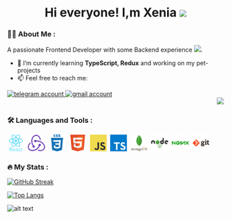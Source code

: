 <h1 align="center">
  Hi everyone! I,m Xenia
  <img src="https://media.giphy.com/media/hvRJCLFzcasrR4ia7z/giphy.gif" width="30px"/>
</h1>

### :woman_technologist: About Me :

A passionate Frontend Developer with some Backend experience <img src="https://media.giphy.com/media/WUlplcMpOCEmTGBtBW/giphy.gif" width="30">.

- 🌱 I’m currently learning **TypeScript, Redux** and working on my pet-projects
- 📫 Feel free to reach me:

<div id="badges" align="left">
  <a href="https://t.me/+77775547575">
  <img src="https://img.shields.io/badge/Telegram-blue?style=for-the-badge&logo=telegram&logoColor=white" alt="telegram account"/>
  </a>
  <a href="https://ksenia.bostanova@gmail.com">
  <img src="https://img.shields.io/badge/gmail-red?style=for-the-badge&logo=gmail&logoColor=white" alt="gmail account"/>
  </a>
</div>
<div align="right"> 
  <img src="https://i.pinimg.com/originals/e7/26/c7/e726c74ac081eed50feee1433d12c998.gif" width="400"/>
</div>

### :hammer_and_wrench: Languages and Tools :

<div align="left">
  <img src="https://github.com/devicons/devicon/blob/master/icons/react/react-original-wordmark.svg" title="React" alt="React" width="40" height="40"/>&nbsp;
  <img src="https://github.com/devicons/devicon/blob/master/icons/redux/redux-original.svg" title="Redux" alt="Redux " width="40" height="40"/>&nbsp;
  <img src="https://github.com/devicons/devicon/blob/master/icons/css3/css3-plain-wordmark.svg"  title="CSS3" alt="CSS" width="40" height="40"/>&nbsp;
  <img src="https://github.com/devicons/devicon/blob/master/icons/html5/html5-original.svg" title="HTML5" alt="HTML" width="40" height="40"/>&nbsp;
  <img src="https://github.com/devicons/devicon/blob/master/icons/javascript/javascript-original.svg" title="JavaScript" alt="JavaScript" width="40" height="40"/>&nbsp;
  <img src="https://github.com/devicons/devicon/blob/master/icons/typescript/typescript-original.svg" title="TypeScript" alt="TypeScript" width="40" height="40"/>&nbsp;
  <img src="https://github.com/devicons/devicon/blob/master/icons/mongodb/mongodb-original-wordmark.svg" title="MongoDb"  alt="MongoDb" width="40" height="40"/>&nbsp;
  <img src="https://github.com/devicons/devicon/blob/master/icons/nodejs/nodejs-original-wordmark.svg" title="NodeJS" alt="NodeJS" width="40" height="40"/>&nbsp;
  <img src="https://github.com/devicons/devicon/blob/master/icons/nginx/nginx-original.svg" title="NGINX" alt="NGINX" width="40" height="40"/>&nbsp;
  <img src="https://github.com/devicons/devicon/blob/master/icons/git/git-original-wordmark.svg" title="Git" alt="Git" width="40" height="40"/>
</div>

### :fire: My Stats :

[![GitHub Streak](http://github-readme-streak-stats.herokuapp.com?user=XeniaBostanova&theme=dark&background=000000)](https://git.io/streak-stats)

[![Top Langs](https://github-readme-stats.vercel.app/api/top-langs/?username=XeniaBostanova&layout=compact&theme=vision-friendly-dark)](https://github.com/anuraghazra/github-readme-stats)

![alt text](https://www.codewars.com/users/XenB/badges/large)
